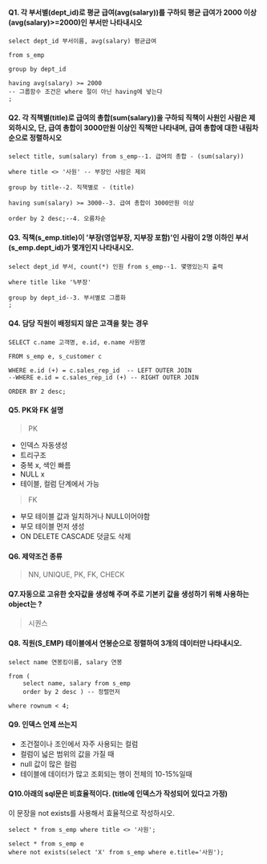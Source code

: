 
#### Q1. 각 부서별(dept_id)로 평균 급여(avg(salary))를 구하되 평균 급여가 2000 이상(avg(salary)>=2000)인 부서만 나타내시오
```
select dept_id 부서이름, avg(salary) 평균급여

from s_emp

group by dept_id

having avg(salary) >= 2000 
-- 그룹함수 조건은 where 절이 아닌 having에 넣는다
;
```

#### Q2. 각 직책별(title)로 급여의 총합(sum(salary))을 구하되 직책이 사원인 사람은 제외하시오, 단, 급여 총합이 3000만원 이상인 직책만 나타내며, 급여 총합에 대한 내림차순으로 정렬하시오
```
select title, sum(salary) from s_emp--1. 급여의 총합 - (sum(salary))

where title <> '사원' -- 부장인 사람은 제외

group by title--2. 직책별로 - (title)

having sum(salary) >= 3000--3. 급여 총합이 3000만원 이상

order by 2 desc;--4. 오름차순

```



#### Q3. 직책(s_emp.title)이 '부장(영업부장, 지부장 포함)'인 사람이 2명 이하인 부서(s_emp.dept_id)가 몇개인지 나타내시오.
```
select dept_id 부서, count(*) 인원 from s_emp--1. 몇명있는지 출력

where title like '%부장'

group by dept_id--3. 부서별로 그룹화
;
```



#### Q4.  담당 직원이 배정되지 않은 고객을 찾는 경우
```
SELECT c.name 고객명, e.id, e.name 사원명 

FROM s_emp e, s_customer c

WHERE e.id (+) = c.sales_rep_id  -- LEFT OUTER JOIN
--WHERE e.id = c.sales_rep_id (+) -- RIGHT OUTER JOIN

ORDER BY 2 desc;
```


#### Q5. PK와 FK 설명

> PK 

- 인덱스 자동생성
- 트리구조
- 중복 x, 색인 빠름 
- NULL x
- 테이블, 컬럼 단계에서 가능

> FK

- 부모 테이블 값과 일치하거나 NULL이어야함
- 부모 테이블 먼저 생성
- ON DELETE CASCADE 덧글도 삭제

#### Q6. 제약조건 종류

> NN, UNIQUE, PK, FK, CHECK

#### Q7.자동으로 고유한 숫자값을 생성해 주며 주로 기본키 값을 생성하기 위해 사용하는 object는 ?

> 시퀀스

#### Q8. 직원(S_EMP) 테이블에서 연봉순으로 정렬하여 3개의 데이터만 나타내시오.

```
select name 연봉킹이름, salary 연봉

from (
	select name, salary from s_emp 
	order by 2 desc	) -- 정렬먼저

where rownum < 4;
```

#### Q9. 인덱스 언제 쓰는지

- 조건절이나 조인에서 자주 사용되는 컬럼
- 컬럼이 넓은 범위의 값을 가질 때
- null 값이 많은 컬럼
- 테이블에 데이터가 많고 조회되는 행이 전체의 10-15%일때

#### Q10.아래의 sql문은 비효율적이다. (title에 인덱스가 작성되어 있다고 가정)
이 문장을 not exists를 사용해서 효율적으로 작성하시오.

```
select * from s_emp where title <> '사원';
```

```
select * from s_emp e 
where not exists(select 'X' from s_emp where e.title='사원');
```


<!--stackedit_data:
eyJoaXN0b3J5IjpbMTMxMjg0ODk3MiwxMzc0Mjc0OTA2LDE2OD
c2NDE2NzEsLTIwODg3NDY2MTIsLTcyMTEwNDI2XX0=
-->